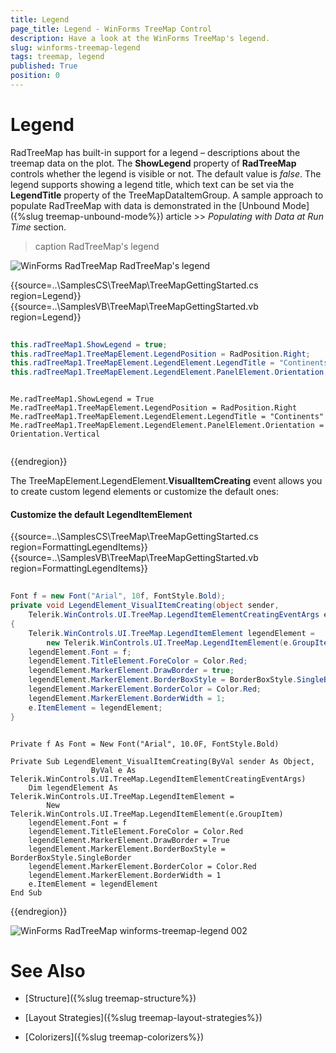 ```yaml
---
title: Legend
page_title: Legend - WinForms TreeMap Control
description: Have a look at the WinForms TreeMap's legend.  
slug: winforms-treemap-legend
tags: treemap, legend
published: True
position: 0
---
```


# Legend

RadTreeMap has built-in support for a legend – descriptions about the treemap data on the plot. The **ShowLegend** property of **RadTreeMap** controls whether the legend is visible or not. The default value is *false*. The legend supports showing a legend title, which text can be set via the **LegendTitle** property of the TreeMapDataItemGroup. A sample approach to populate RadTreeMap with data is demonstrated in the [Unbound Mode]({%slug treemap-unbound-mode%}) article >> *Populating with Data at Run Time* section. 

>caption RadTreeMap's legend

![WinForms RadTreeMap RadTreeMap's legend](images/winforms-treemap-legend001.png)

{{source=..\SamplesCS\TreeMap\TreeMapGettingStarted.cs region=Legend}} 
{{source=..\SamplesVB\TreeMap\TreeMapGettingStarted.vb region=Legend}} 

````C#
 
this.radTreeMap1.ShowLegend = true;
this.radTreeMap1.TreeMapElement.LegendPosition = RadPosition.Right;
this.radTreeMap1.TreeMapElement.LegendElement.LegendTitle = "Continents";
this.radTreeMap1.TreeMapElement.LegendElement.PanelElement.Orientation = Orientation.Vertical;           

````
````VB.NET

Me.radTreeMap1.ShowLegend = True
Me.radTreeMap1.TreeMapElement.LegendPosition = RadPosition.Right
Me.radTreeMap1.TreeMapElement.LegendElement.LegendTitle = "Continents"
Me.radTreeMap1.TreeMapElement.LegendElement.PanelElement.Orientation = Orientation.Vertical


````

{{endregion}} 

The TreeMapElement.LegendElement.**VisualItemCreating** event allows you to create custom legend elements or customize the default ones:

#### Customize the default LegendItemElement

{{source=..\SamplesCS\TreeMap\TreeMapGettingStarted.cs region=FormattingLegendItems}} 
{{source=..\SamplesVB\TreeMap\TreeMapGettingStarted.vb region=FormattingLegendItems}} 

````C#
 
Font f = new Font("Arial", 10f, FontStyle.Bold);
private void LegendElement_VisualItemCreating(object sender, 
    Telerik.WinControls.UI.TreeMap.LegendItemElementCreatingEventArgs e)
{
    Telerik.WinControls.UI.TreeMap.LegendItemElement legendElement = 
        new Telerik.WinControls.UI.TreeMap.LegendItemElement(e.GroupItem);
    legendElement.Font = f;
    legendElement.TitleElement.ForeColor = Color.Red;
    legendElement.MarkerElement.DrawBorder = true;
    legendElement.MarkerElement.BorderBoxStyle = BorderBoxStyle.SingleBorder;
    legendElement.MarkerElement.BorderColor = Color.Red;
    legendElement.MarkerElement.BorderWidth = 1;
    e.ItemElement = legendElement;
}         

````
````VB.NET

Private f As Font = New Font("Arial", 10.0F, FontStyle.Bold)

Private Sub LegendElement_VisualItemCreating(ByVal sender As Object,
                  ByVal e As Telerik.WinControls.UI.TreeMap.LegendItemElementCreatingEventArgs)
    Dim legendElement As Telerik.WinControls.UI.TreeMap.LegendItemElement =
        New Telerik.WinControls.UI.TreeMap.LegendItemElement(e.GroupItem)
    legendElement.Font = f
    legendElement.TitleElement.ForeColor = Color.Red
    legendElement.MarkerElement.DrawBorder = True
    legendElement.MarkerElement.BorderBoxStyle = BorderBoxStyle.SingleBorder
    legendElement.MarkerElement.BorderColor = Color.Red
    legendElement.MarkerElement.BorderWidth = 1
    e.ItemElement = legendElement
End Sub

````

{{endregion}} 


![WinForms RadTreeMap winforms-treemap-legend 002](images/winforms-treemap-legend002.png)
 
# See Also

* [Structure]({%slug treemap-structure%}) 

* [Layout Strategies]({%slug treemap-layout-strategies%})

* [Colorizers]({%slug treemap-colorizers%})

